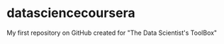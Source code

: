 datasciencecoursera
===================

My first repository on GitHub created for "The Data Scientist's ToolBox"
